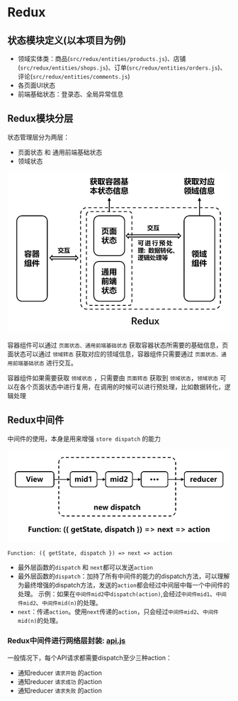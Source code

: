 # Redux

## 状态模块定义(以本项目为例)

+ 领域实体类：商品(`src/redux/entities/products.js`)、店铺(`src/redux/entities/shops.js`)、订单(`src/redux/entities/orders.js`)、评论(`src/redux/entities/comments.js`)
+ 各页面UI状态
+ 前端基础状态：登录态、全局异常信息

## Redux模块分层

状态管理层分为两层：

+ 页面状态 和 通用前端基础状态
+ 领域状态
  
![redux](./images/redux01.png)

容器组件可以通过 `页面状态、通用前端基础状态` 获取容器状态所需要的基础信息，页面状态可以通过 `领域转态` 获取对应的领域信息，容器组件只需要通过 `页面状态、通用前端基础状态` 进行交互。

容器组件如果需要获取 `领域状态` ，只需要由 `页面转态` 获取到 `领域状态`，`领域状态` 可以在各个页面状态中进行复用，在调用的时候可以进行预处理，比如数据转化，逻辑处理

## Redux中间件

中间件的使用，本身是用来增强 `store dispatch` 的能力

![redux](./images/redux02.png)

`Function: ({ getState, dispatch }) => next => action`

+ 最外层函数的`dispatch` 和 `next`都可以发送`action`
+ 最外层函数的`dispatch`：加持了所有中间件的能力的dispatch方法，可以理解为最终增强的dispatch方法，发送的`action`都会经过中间层中每一个中间件的处理。
  示例：如果在`中间件mid2`中`dispatch(action)`,会经过`中间件mid1`、`中间件mid2`、`中间件mid(n)`的处理。
+ `next`：传递`action`。使用`next`传递的`action`，只会经过`中间件mid2`、`中间件mid(n)`的处理。

### Redux中间件进行网络层封装: [api.js](../src/redux/middleware/api.js)

一般情况下，每个API请求都需要dispatch至少三种action：

+ 通知reducer `请求开始` 的action
+ 通知reducer `请求成功` 的action
+ 通知reducer `请求失败` 的action
